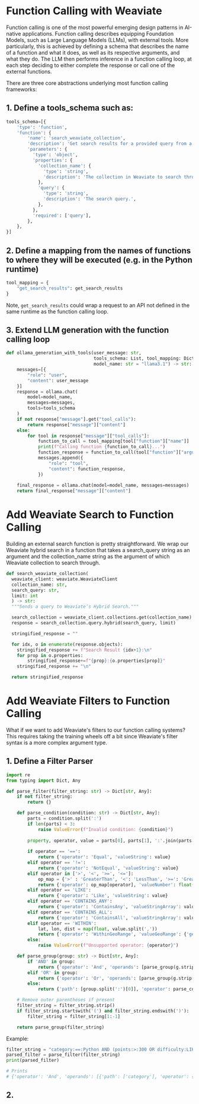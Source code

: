 # Function Calling with Weaviate

Function calling is one of the most powerful emerging design patterns in AI-native applications. Function calling describes equipping Foundation Models, such as Large Language Models (LLMs), with external tools. More particularly, this is achieved by defining a schema that describes the name of a function and what it does, as well as its respective arguments, and what they do. The LLM then performs inference in a function calling loop, at each step deciding to either complete the response or call one of the external functions.

There are three core abstractions underlying most function calling frameworks:

## 1. Define a tools_schema such as:

```python
tools_schema=[{
    'type': 'function',
    'function': {
        'name': 'search_weaviate_collection',
        'description': 'Get search results for a provided query from a provided collection of data.',
        'parameters': {
          'type': 'object',
          'properties': {
            'collection_name': {
              'type': 'string',
              'description': 'The collection in Weaviate to search through.',
            },
            'query': {
              'type': 'string',
              'description': 'The search query.',
            },
          },
          'required': ['query'],
        },
    },
}]
```

## 2. Define a mapping from the names of functions to where they will be executed (e.g. in the Python runtime)

```python
tool_mapping = {
    "get_search_results": get_search_results
}
```

Note, `get_search_results` could wrap a request to an API not defined in the same runtime as the function calling loop.

## 3. Extend LLM generation with the function calling **loop**

```python
def ollama_generation_with_tools(user_message: str,
                                 tools_schema: List, tool_mapping: Dict,
                                 model_name: str = "llama3.1") -> str:
    messages=[{
        "role": "user",
        "content": user_message
    }]
    response = ollama.chat(
        model=model_name,
        messages=messages,
        tools=tools_schema
    )
    if not response["message"].get("tool_calls"):
        return response["message"]["content"]
    else:
        for tool in response["message"]["tool_calls"]:
            function_to_call = tool_mapping[tool["function"]["name"]]
            print(f"Calling function {function_to_call}...")
            function_response = function_to_call(tool["function"]["arguments"]["query"])
            messages.append({
                "role": "tool",
                "content": function_response,
            })
    
    final_response = ollama.chat(model=model_name, messages=messages)
    return final_response["message"]["content"]
```

# Add Weaviate Search to Function Calling

Building an external search function is pretty straightforward. We wrap our Weaviate hybrid search in a function that takes a search_query string as an argument and the collection_name string as the argument of which Weaviate collection to search through.

```python
def search_weaviate_collection(
  weaviate_client: weaviate.WeaviateClient
  collection_name: str, 
  search_query: str,
  limit: int
  ) -> str:
  """Sends a query to Weaviate’s Hybrid Search."""

  search_collection = weaviate_client.collections.get(collection_name)
  response = search_collection.query.hybrid(search_query, limit)

  stringified_response = ""

  for idx, o in enumerate(response.objects):
    stringified_response += f"Search Result {idx+1}:\n"
    for prop in o.properties:
        stringified_response+=f"{prop}:{o.properties[prop]}"
    stringified_response += "\n"

  return stringified_response
```

# Add Weaviate Filters to Function Calling

What if we want to add Weaviate's filters to our function calling systems? This requires taking the training wheels off a bit since Weaviate's filter syntax is a more complex argument type.

## 1. Define a Filter Parser

```python
import re
from typing import Dict, Any

def parse_filter(filter_string: str) -> Dict[str, Any]:
    if not filter_string:
        return {}

    def parse_condition(condition: str) -> Dict[str, Any]:
        parts = condition.split(':')
        if len(parts) < 3:
            raise ValueError(f"Invalid condition: {condition}")
        
        property, operator, value = parts[0], parts[1], ':'.join(parts[2:])
        
        if operator == '==':
            return {'operator': 'Equal', 'valueString': value}
        elif operator == '!=':
            return {'operator': 'NotEqual', 'valueString': value}
        elif operator in ['>', '<', '>=', '<=']:
            op_map = {'>' : 'GreaterThan', '<': 'LessThan', '>=': 'GreaterThanEqual', '<=': 'LessThanEqual'}
            return {'operator': op_map[operator], 'valueNumber': float(value)}
        elif operator == 'LIKE':
            return {'operator': 'Like', 'valueString': value}
        elif operator == 'CONTAINS_ANY':
            return {'operator': 'ContainsAny', 'valueStringArray': value.split(',')}
        elif operator == 'CONTAINS_ALL':
            return {'operator': 'ContainsAll', 'valueStringArray': value.split(',')}
        elif operator == 'WITHIN':
            lat, lon, dist = map(float, value.split(','))
            return {'operator': 'WithinGeoRange', 'valueGeoRange': {'geoCoordinates': {'latitude': lat, 'longitude': lon}, 'distance': dist}}
        else:
            raise ValueError(f"Unsupported operator: {operator}")

    def parse_group(group: str) -> Dict[str, Any]:
        if 'AND' in group:
            return {'operator': 'And', 'operands': [parse_group(g.strip()) for g in group.split('AND')]}
        elif 'OR' in group:
            return {'operator': 'Or', 'operands': [parse_group(g.strip()) for g in group.split('OR')]}
        else:
            return {'path': [group.split(':')[0]], 'operator': parse_condition(group)}

    # Remove outer parentheses if present
    filter_string = filter_string.strip()
    if filter_string.startswith('(') and filter_string.endswith(')'):
        filter_string = filter_string[1:-1]

    return parse_group(filter_string)
```

Example:

```python
filter_string = "category:==:Python AND (points:>:300 OR difficulty:LIKE:*hard*)"
parsed_filter = parse_filter(filter_string)
print(parsed_filter)

# Prints
# {'operator': 'And', 'operands': [{'path': ['category'], 'operator': {'operator': 'Equal', 'valueString': 'Python'}}, {'operator': 'Or', 'operands': [{'path': ['(points'], 'operator': {'operator': 'GreaterThan', 'valueNumber': 300.0}}, {'path': ['difficulty'], 'operator': {'operator': 'Like', 'valueString': '*hard*)'}}]}]}
```

## 2. 

